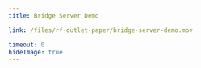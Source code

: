 ```yaml
---
title: Bridge Server Demo

link: /files/rf-outlet-paper/bridge-server-demo.mov

timeout: 0
hideImage: true
---
```

